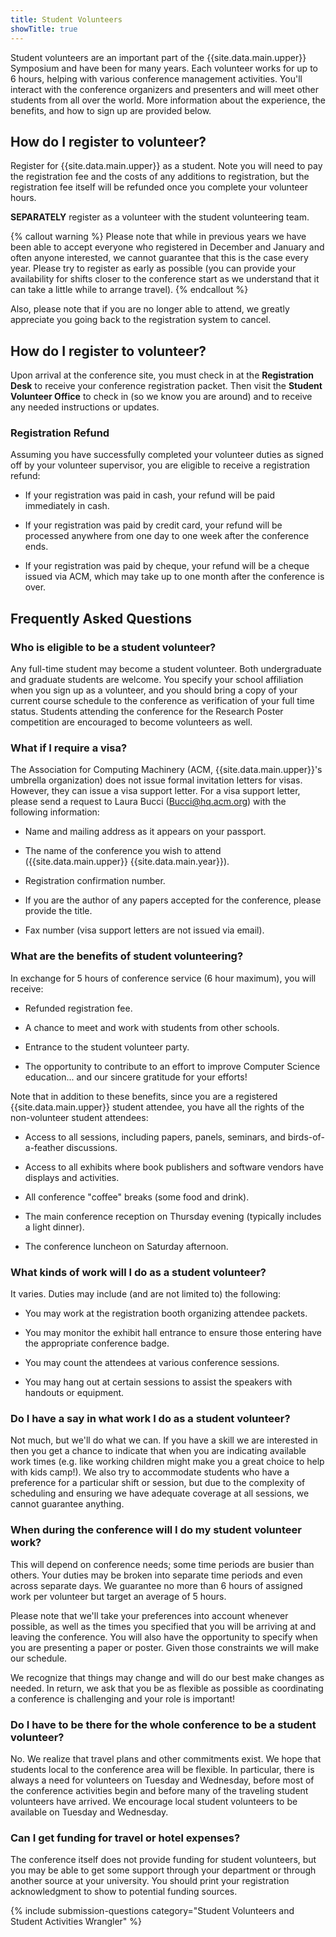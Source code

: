 ```yaml
---
title: Student Volunteers
showTitle: true
---
```


Student volunteers are an important part of the {{site.data.main.upper}} Symposium and
have been for many years. Each volunteer works for up to 6 hours,
helping with various conference management activities. You'll interact
with the conference organizers and presenters and will meet other
students from all over the world. More information about the experience,
the benefits, and how to sign up are provided below.

## How do I register to volunteer?

Register for {{site.data.main.upper}} as a student. Note you will need to pay the
registration fee and the costs of any additions to registration, but the
registration fee itself will be refunded once you complete your
volunteer hours.

**SEPARATELY** register as a volunteer with the student volunteering
team.

{% callout warning %}
Please note that while in previous years we have been able to accept
everyone who registered in December and January and often anyone
interested, we cannot guarantee that this is the case every year. Please
try to register as early as possible (you can provide your availability
for shifts closer to the conference start as we understand that it can
take a little while to arrange travel).
{% endcallout %}

Also, please note that if you are no longer able to attend, we greatly
appreciate you going back to the registration system to cancel.

## How do I register to volunteer?

Upon arrival at the conference site, you must check in at the
**Registration Desk** to receive your conference registration packet.
Then visit the **Student Volunteer Office** to check in (so we know you
are around) and to receive any needed instructions or updates.

### Registration Refund

Assuming you have successfully completed your volunteer duties as signed
off by your volunteer supervisor, you are eligible to receive a
registration refund:

-   If your registration was paid in cash, your refund will be paid
    immediately in cash.
    
-   If your registration was paid by credit card, your refund will be
    processed anywhere from one day to one week after the conference
    ends.
    
-   If your registration was paid by cheque, your refund will be a
    cheque issued via ACM, which may take up to one month after the
    conference is over.

## Frequently Asked Questions

### Who is eligible to be a student volunteer?

Any full-time student may become a student volunteer. Both undergraduate
and graduate students are welcome. You specify your school affiliation
when you sign up as a volunteer, and you should bring a copy of your
current course schedule to the conference as verification of your full
time status. Students attending the conference for the Research Poster
competition are encouraged to become volunteers as well.

### What if I require a visa?

The Association for Computing Machinery (ACM, {{site.data.main.upper}}'s umbrella
organization) does not issue formal invitation letters for visas.
However, they can issue a visa support letter. For a visa support
letter, please send a request to Laura Bucci (Bucci@hq.acm.org) with the
following information:

-   Name and mailing address as it appears on your passport.

-   The name of the conference you wish to attend ({{site.data.main.upper}} {{site.data.main.year}}).
-   Registration confirmation number.

-   If you are the author of any papers accepted for the conference,
    please provide the title.
    
-   Fax number (visa support letters are not issued via email).

### What are the benefits of student volunteering?

In exchange for 5 hours of conference service (6 hour maximum), you will
receive:

-   Refunded registration fee.

-   A chance to meet and work with students from other schools.

-   Entrance to the student volunteer party.

-   The opportunity to contribute to an effort to improve Computer
    Science education... and our sincere gratitude for your efforts!

Note that in addition to these benefits, since you are a registered
{{site.data.main.upper}} student attendee, you have all the rights of the non-volunteer
student attendees:

-   Access to all sessions, including papers, panels, seminars, and
    birds-of-a-feather discussions.
    
-   Access to all exhibits where book publishers and software vendors
    have displays and activities.
    
-   All conference "coffee" breaks (some food and drink).

-   The main conference reception on Thursday evening (typically
    includes a light dinner).
    
-   The conference luncheon on Saturday afternoon.

### What kinds of work will I do as a student volunteer?

It varies. Duties may include (and are not limited to) the following:

-   You may work at the registration booth organizing attendee packets.

-   You may monitor the exhibit hall entrance to ensure those entering
    have the appropriate conference badge.
    
-   You may count the attendees at various conference sessions.

-   You may hang out at certain sessions to assist the speakers with
    handouts or equipment.

### Do I have a say in what work I do as a student volunteer?

Not much, but we'll do what we can. If you have a skill we are
interested in then you get a chance to indicate that when you are
indicating available work times (e.g. like working children might make
you a great choice to help with kids camp!). We also try to accommodate
students who have a preference for a particular shift or session, but
due to the complexity of scheduling and ensuring we have adequate
coverage at all sessions, we cannot guarantee anything.

### When during the conference will I do my student volunteer work?

This will depend on conference needs; some time periods are busier than
others. Your duties may be broken into separate time periods and even
across separate days. We guarantee no more than 6 hours of assigned work
per volunteer but target an average of 5 hours.

Please note that we'll take your preferences into account whenever
possible, as well as the times you specified that you will be arriving
at and leaving the conference. You will also have the opportunity to
specify when you are presenting a paper or poster. Given those
constraints we will make our schedule.

We recognize that things may change and will do our best make changes as
needed. In return, we ask that you be as flexible as possible as
coordinating a conference is challenging and your role is important!

### Do I have to be there for the whole conference to be a student volunteer?

No. We realize that travel plans and other commitments exist. We hope
that students local to the conference area will be flexible. In
particular, there is always a need for volunteers on Tuesday and
Wednesday, before most of the conference activities begin and before
many of the traveling student volunteers have arrived. We encourage
local student volunteers to be available on Tuesday and Wednesday.

### Can I get funding for travel or hotel expenses?

The conference itself does not provide funding for student volunteers,
but you may be able to get some support through your department or
through another source at your university. You should print your
registration acknowledgment to show to potential funding sources.

{% include submission-questions category="Student Volunteers and Student Activities Wrangler" %}
